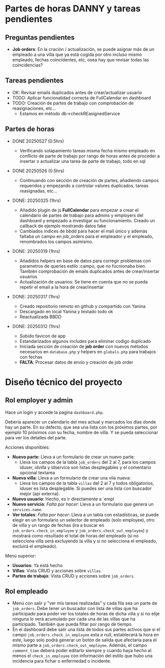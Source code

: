 # Partes de horas DANNY y tareas pendientes

## Preguntas pendientes

* **Job orders**: En la cración / actualización, se puede asignar más de un empleado a una villa que ya está cogida por otro incluso mismo empleado, fechas coincidentes, etc, osea hay que revisar todas las coincidencias?

## Tareas pendientes

* OK: Revisar emails duplicados antes de crear/actualizar usuario
* TODO: Aplicar funcionalidad correcta de FullCalendar en dashboard
* TODO: Creación de partes de trabajo con comprobación de reasignaciones, etc...
    - Estamos en método db->checkREasignedService

## Partes de horas

* DONE 20250527 (0.5hrs)
    - Verificando solapamiento tareas misma fecha mismo empleado en conflicto de parte de trabajo por rango de horas antes de proceder a insertar o actualizar una tarea de parte de trabajo, todo en sql

* DONE 20250526 (0.5hrs)
    - Continuando con sección de creación de partes, añadiendo campos requeridos y empezando a controlar valores duplicados, tareas reasignadas, etc...

* DONE: 20250325 (1hrs)
    - Añadido plugin de js **FullCalendar** para empezar a crear el calendario de partes de trabajo para admins y employers del dashboard y empezado a investigar su funcionamiento. Creado un callback de ejemplo mostrando datos fake
    - Cambiados índices de bbdd para hacer el mail único y además faltaba un campo en job_orders para el empleador y el empleado, renombrados los campos asimismo.

* DONE: 20250319 (1hrs)
    - Añadidos helpers en base de datos para corregir problemas con parametros de queries estilo :campo, que no fucnionaba bien. También comprobación de emails duplicados antes de crear/insertar usuarios
    - Actualización de usuarios: Se tiene en cuenta que no se pueda repetir el email a la hora de crear/insertar

* DONE: 20250317 (1hrs)
    - Creado repositorio remoto en github y compartido con Yanina
    - Descargado en local Yanina y testado todo ok
    - Reactualizada BBDD

* DONE: 20250312 (1hrs)
    - Subido favicon de app
    - Estandarizados algunos includes para eliminar codigo duplicado
    - Iniciada sección de creación de **job order** con nuevos métodos necesarios en `database.php` y helpers en `globals.php` para trabajos con fechas
    - **FALTA**: Procesar datos de envío y creación de job order

# Diseño técnico del proyecto

## Rol employer y admin

Hace un login y accede la pagina `dashboard.php`.

Debería aparecer un calendario del mes actual y marcados los días donde hay un parte. En su defecto, que sea una lista con los próximos partes, por ejemplo 10 próximos con su fecha, nombre de villa. Y se pueda seleccionar para ver los detalles del parte.

Acciones disponibles:
* **Nuevo parte**: Lleva a un formulario de crear un nuevo parte:
    - Lleva los campos de la tabla `job_orders` del 2 al 7, para los campos iduser, idvilla y idservice son listas desplegables y el comentario opcional textarea
* **Nueva villa**: Lleva a un formulario de crear una vila nueva:
    - Lleva los campos de la tabla `villas` del 2 al 7 y todos obligatorios, iduser es lista desplegable. Si puedes ser una lista con buscador mejor (api externa).
* **Nuevo usuario**: Hecho, es ir directamente a `empl
* **Nuevo servicio**: _Falta por hacer_: Lleva a un formulario que genera un `services.name`.
* **Ver totales**: _Falta por hacer_: Lleva a un tabla con estadísticas, se puede elegir en un formulario un selector de empleado (solo employee), otro de villa y un rango de fechas (ira a buscar en `job_orders.check_in_employee` y `job_orders.check_out_employee`) y mostrará como resultado el total de horas del empleado (si no selecciona villa será excluyendo la villa y si no selecciona el empleado, excluirá el empleado).

Menú superior:
* **Usuarios**: Ya está hecho
* **Villas**: Vista CRUD y acciones sobre `villas`.
* **Partes de trabajo**: Vista CRUD y acciones sobre `job_orders`.

## Rol empleado

* Menú con salir y "ver mis tareas realizadas" y cada fila sea un parte de `job_orders`. Debe tener un buscador con lista de villas que ha participado para poder ver los totales de horas de dicha villa y si no elije ninguna lo verá acumulado por cada una de las villas que ha participado. También que pueda filtar por rango de tiempo.
* En el dashboard debe salir una lista de todos sus partes activos que si el campo `job_orders.check_in_employee` esta a null, establecerá la hora en este, luego solo podrá generar un botón de salida que afectaría para el mismo parte a `job_orders.check_out_employee`. Además, el campo `comment_time` deberá poder editarlo siempre y cuando haya hecho al menos el `check_in_employee` con información del estilo que hubo una incidencia para fichar o enfermedad o incidente.

